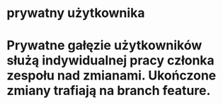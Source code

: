 #  prywatny użytkownika 
# Prywatne gałęzie użytkowników służą indywidualnej pracy członka zespołu nad zmianami. Ukończone zmiany trafiają na branch  feature.

